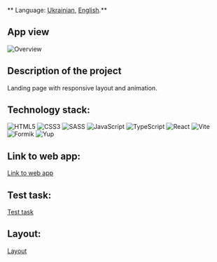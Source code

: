 ** Language: [Ukrainian](README.md), [English](README.en.md).**

## App view

![Overview](./assets/overview.gif)

## Description of the project

Landing рage with responsive layout and animation.

## Technology stack:

![HTML5](https://img.shields.io/badge/HTML5-E34F26?style=for-the-badge&logo=html5&logoColor=white)
![CSS3](https://img.shields.io/badge/CSS3-1572B6?style=for-the-badge&logo=css3&logoColor=white)
![SASS](https://img.shields.io/badge/Sass-CC6699?style=for-the-badge&logo=sass&logoColor=white)
![JavaScript](https://img.shields.io/badge/JavaScript-323330?style=for-the-badge&logo=javascript&logoColor=F7DF1E)
![TypeScript](https://img.shields.io/badge/TypeScript-007ACC?style=for-the-badge&logo=typescript&logoColor=white)
![React](https://img.shields.io/badge/React-20232A?style=for-the-badge&logo=react&logoColor=61DAFB)
![Vite](https://img.shields.io/badge/Vite-000000?style=for-the-badge&logo=vite)
![Formik](https://img.shields.io/badge/Formik-090000?style=for-the-badge)
![Yup](https://img.shields.io/badge/Yup-0BEDD7?style=for-the-badge)

## Link to web app:

[Link to web app](dexola-capm.vercel.app)

## Test task:

[Test task](https://docs.google.com/document/d/11xOU3bcqRQZXcSBCm2uah7OZY4GvwmMEiJTpCzIrUIQ/edit?usp=sharing)

## Layout:

[Layout](<https://www.figma.com/file/DJvMwcPs9YoJYFhBk2FzwL/Dexola-Camp-(Copy)?type=design&node-id=0-1&mode=design&t=3Y5SlOKnoTkpORQG-0>)
